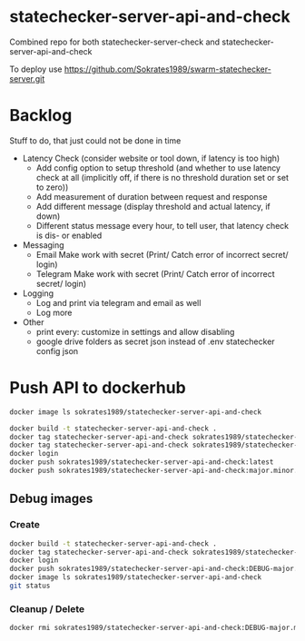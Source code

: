 # statechecker-server-api-and-check
Combined repo for both statechecker-server-check and statechecker-server-api-and-check

To deploy use https://github.com/Sokrates1989/swarm-statechecker-server.git

# Backlog
Stuff to do, that just could not be done in time
- Latency Check (consider website or tool down, if latency is too high)
    - Add config option to setup threshold (and whether to use latency check at all (implicitly off, if there is no threshold duration set or set to zero))
    - Add measurement of duration between request and response
    - Add different message (display threshold and actual latency, if down)
    - Different status message every hour, to tell user, that latency check is dis- or enabled
- Messaging
    - Email Make work with secret (Print/ Catch error of incorrect secret/ login)
    - Telegram Make work with secret (Print/ Catch error of incorrect secret/ login)
- Logging
    - Log and print via telegram and email as well
    - Log more
- Other
    - print every: customize in settings and allow disabling
    - google drive folders as secret json instead of .env statechecker config json


# Push API to dockerhub

```bash
docker image ls sokrates1989/statechecker-server-api-and-check
```

```bash
docker build -t statechecker-server-api-and-check .
docker tag statechecker-server-api-and-check sokrates1989/statechecker-server-api-and-check:latest
docker tag statechecker-server-api-and-check sokrates1989/statechecker-server-api-and-check:major.minor.patch
docker login
docker push sokrates1989/statechecker-server-api-and-check:latest
docker push sokrates1989/statechecker-server-api-and-check:major.minor.patch
```


## Debug images

### Create

```bash
docker build -t statechecker-server-api-and-check .
docker tag statechecker-server-api-and-check sokrates1989/statechecker-server-api-and-check:DEBUG-major.minor.patch
docker login
docker push sokrates1989/statechecker-server-api-and-check:DEBUG-major.minor.patch
docker image ls sokrates1989/statechecker-server-api-and-check
git status

```
### Cleanup / Delete
```bash
docker rmi sokrates1989/statechecker-server-api-and-check:DEBUG-major.minor.patch
```

